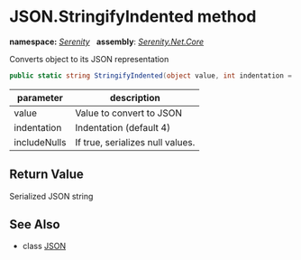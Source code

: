 # JSON.StringifyIndented method
**namespace:** *[Serenity](../../README.md#serenity-namespace)*   **assembly**: *[Serenity.Net.Core](../../README.md)*

Converts object to its JSON representation

```csharp
public static string StringifyIndented(object value, int indentation = 4, bool includeNulls = false)
```

| parameter | description |
| --- | --- |
| value | Value to convert to JSON |
| indentation | Indentation (default 4) |
| includeNulls | If true, serializes null values. |

## Return Value

Serialized JSON string

## See Also

* class [JSON](../JSON.md)